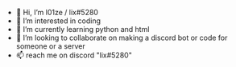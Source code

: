 - 👋 Hi, I’m l01ze / lix#5280
- 👀 I’m interested in coding
- 🌱 I’m currently learning python and html
- 💞️ I’m looking to collaborate on making a discord bot or code for someone or a server
- 📫 reach me on discord "lix#5280"

<!---
l01ze/l01ze is a ✨ special ✨ repository because its `README.md` (this file) appears on your GitHub profile.
You can click the Preview link to take a look at your changes.
--->
